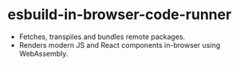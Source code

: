 # esbuild-in-browser-code-runner

- Fetches, transpiles and bundles remote packages.
- Renders modern JS and React components in-browser using WebAssembly.
